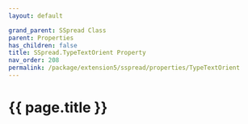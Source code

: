 ```yaml
---
layout: default

grand_parent: SSpread Class
parent: Properties
has_children: false
title: SSpread.TypeTextOrient Property
nav_order: 208
permalink: /package/extension5/sspread/properties/TypeTextOrient
---
```

# {{ page.title }}